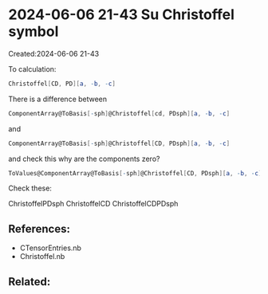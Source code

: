 

# 2024-06-06 21-43 Su Christoffel symbol
Created:2024-06-06 21-43

To calculation:
```mathematica
Christoffel[CD, PD][a, -b, -c]
```

There is a difference between

```Mathematica
ComponentArray@ToBasis[-sph]@Christoffel[cd, PDsph][a, -b, -c]
```
and
```mathematica
ComponentArray@ToBasis[-sph]@Christoffel[CD, PDsph][a, -b, -c]
```
and check this why are the components zero?
```Mathematica
ToValues@ComponentArray@ToBasis[-sph]@Christoffel[CD, PDsph][a, -b, -c]
```

Check these:
>
ChristoffelPDsph
ChristoffelCD
ChristoffelCDPDsph

## References:
- CTensorEntries.nb
- Christoffel.nb
## Related:



